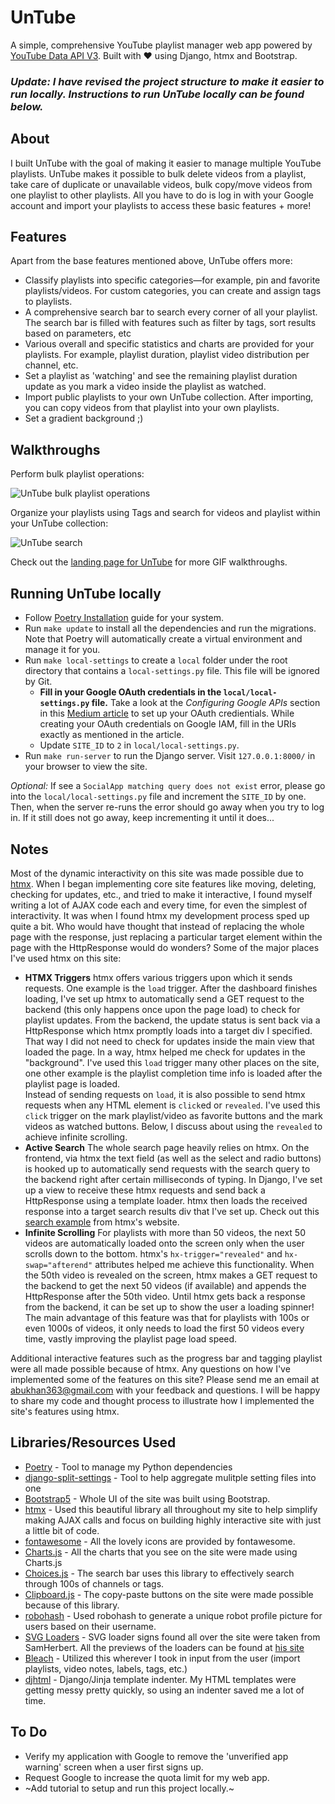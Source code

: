 # UnTube

A simple, comprehensive YouTube playlist manager web app powered by [YouTube Data API V3](https://developers.google.com/youtube/v3/). Built with ❤ using Django, htmx and Bootstrap. 

### _Update: I have revised the project structure to make it easier to run locally. Instructions to run UnTube locally can be found below._

## About

I built UnTube with the goal of making it easier to manage multiple YouTube playlists. UnTube makes it possible to bulk delete videos from a playlist, take care of duplicate or unavailable videos, bulk copy/move videos from one playlist to other playlists. All you have to do is log in with your Google account and import your playlists to access these basic features + more!

## Features

Apart from the base features mentioned above, UnTube offers more:

- Classify playlists into specific categories—for example, pin and favorite playlists/videos. For custom categories, you can create and assign tags to playlists.
- A comprehensive search bar to search every corner of all your playlist. The search bar is filled with features such as filter by tags, sort results based on parameters, etc
- Various overall and specific statistics and charts are provided for your playlists. For example, playlist duration, playlist video distribution per channel, etc.
- Set a playlist as 'watching' and see the remaining playlist duration update as you mark a video inside the playlist as watched.
- Import public playlists to your own UnTube collection. After importing, you can copy videos from that playlist into your own playlists.
- Set a gradient background ;)


## Walkthroughs

Perform bulk playlist operations:

![UnTube bulk playlist operations](https://bakaabu.pythonanywhere.com/static/assets/imgs/features.70cfacf34e92.gif)

Organize your playlists using Tags and search for videos and playlist within your UnTube collection:

![UnTube search](https://bakaabu.pythonanywhere.com/static/assets/imgs/organize.86ab05c2015f.gif)

Check out the [landing page for UnTube](https://bakaabu.pythonanywhere.com/) for more GIF walkthroughs.

## Running UnTube locally

- Follow [Poetry Installation](https://python-poetry.org/docs/#installing-with-the-official-installer) guide for your system.
- Run `make update` to install all the dependencies and run the migrations. Note that Poetry will automatically create a virtual environment and manage it for you.
- Run `make local-settings` to create a `local` folder under the root directory that contains a `local-settings.py` file. This file will be ignored by Git. 
    - **Fill in your Google OAuth credentials in the `local/local-settings.py` file.** Take a look at the _Configuring Google APIs_ section in this [Medium article](https://dev.to/mdrhmn/django-google-authentication-using-django-allauth-18f8) to set up your OAuth credientials. While creating your OAuth credentials on Google IAM, fill in the URIs exactly as mentioned in the article.
    - Update `SITE_ID` to `2` in `local/local-settings.py`.
- Run `make run-server` to run the Django server. Visit `127.0.0.1:8000/` in your browser to view the site.

_Optional:_ If see a `SocialApp matching query does not exist` error, please go into the `local/local-settings.py` file and increment the `SITE_ID` by one. Then, when the server re-runs the error should go away when you try to log in. If it still does not go away, keep incrementing it until it does...

## Notes

Most of the dynamic interactivity on this site was made possible due to [htmx](htmx.org). When I began implementing core site features like moving, deleting, checking for updates, etc., and tried to make it interactive, I found myself writing a lot of AJAX code each and every time, for even the simplest of interactivity. It was when I found htmx my development process sped up quite a bit. Who would have thought that instead of replacing the whole page with the response, just replacing a particular target element within the page with the HttpResponse would do wonders? Some of the major places I've used htmx on this site:

-    <b>HTMX Triggers</b> htmx offers various triggers upon which it sends requests. One example is the <code>load</code> trigger. After the dashboard finishes loading, I've set up htmx to automatically send a GET request to the backend (this only happens once upon the page load) to check for playlist updates. From the backend, the update status is sent back via a HttpResponse which htmx promptly loads into a target div I specified. That way I did not need to check for updates inside the main view that loaded the page. In a way, htmx helped me check for updates in the "background". I've used this <code>load</code> trigger many other places on the site, one other example is the playlist completion time info is loaded after the playlist page is loaded.<br>
    Instead of sending requests on <code>load</code>, it is also possible to send htmx requests when any HTML element is <code>click</code>ed or <code>revealed</code>. I've used this <Code>click</code> trigger on the mark playlist/video as favorite buttons and the mark videos as watched buttons. Below, I discuss about using the <code>revealed</code> to achieve infinite scrolling.
-    <b>Active Search</b> The whole search page heavily relies on htmx. On the frontend, via htmx the text field (as well as the select and radio buttons) is hooked up to automatically send requests with the search query to the backend right after certain milliseconds of typing. In Django, I've set up a view to receive these htmx requests and send back a HttpResponse using a template loader. htmx then loads the received response into a target search results div that I've set up. Check out this [search example](https://htmx.org/examples/active-search/) from htmx's website.
-    <b>Infinite Scrolling</b> For playlists with more than 50 videos, the next 50 videos are automatically loaded onto the screen only when the user scrolls down to the bottom. htmx's <code>hx-trigger="revealed"</code> and <code>hx-swap="afterend"</code> attributes helped me achieve this functionality. When the 50th video is revealed on the screen, htmx makes a GET request to the backend to get the next 50 videos (if available) and appends the HttpResponse after the 50th video. Until htmx gets back a response from the backend, it can be set up to show the user a loading spinner!<br>
    The main advantage of this feature was that for playlists with 100s or even 1000s of videos, it only needs to load the first 50 videos every time, vastly improving the playlist page load speed.
    
Additional interactive features such as the progress bar and tagging playlist were all made possible because of htmx. Any questions on how I've implemented some of the features on this site? Please send me an email at [abukhan363@gmail.com](mailto:abukhan363@gmail.com) with your feedback and questions. I will be happy to share my code and thought process to illustrate how I implemented the site's features using htmx. 


## Libraries/Resources Used

- [Poetry](https://python-poetry.org/docs/) - Tool to manage my Python dependencies 
- [django-split-settings](https://pypi.org/project/django-split-settings/) - Tool to help aggregate mulitple setting files into one 
- [Bootstrap5](https://blog.getbootstrap.com/2021/05/05/bootstrap-5/) - Whole UI of the site was built using Bootstrap.
- [htmx](https://htmx.org) - Used this beautiful library all throughout my site to help simplify making AJAX calls and focus on building highly interactive site with just a little bit of code.
- [fontawesome](fontawesome.com/) - All the lovely icons are provided by fontawesome.
- [Charts.js](https://www.chartjs.org/) - All the charts that you see on the site were made using Charts.js
- [Choices.js](https://github.com/Choices-js/Choices) - The search bar uses this library to effectively search through 100s of channels or tags.
- [Clipboard.js](https://clipboardjs.com/) - The copy-paste buttons on the site were made possible because of this library.
- [robohash](https://robohash.org/) - Used robohash to generate a unique robot profile picture for users based on their username.
- [SVG Loaders](https://github.com/SamHerbert/SVG-Loaders) - SVG loader signs found all over the site were taken from SamHerbert. All the previews of the loaders can be found at [his site](https://samherbert.net/svg-loaders/)
- [Bleach](https://pypi.org/project/bleach/) - Utilized this wherever I took in input from the user (import playlists, video notes, labels, tags, etc.)
- [djhtml](https://github.com/rtts/djhtml) - Django/Jinja template indenter. My HTML templates were getting messy pretty quickly, so using an indenter saved me a lot of time.


## To Do 
- Verify my application with Google to remove the 'unverified app warning' screen when a user first signs up.
- Request Google to increase the quota limit for my web app.
- ~Add tutorial to setup and run this project locally.~
